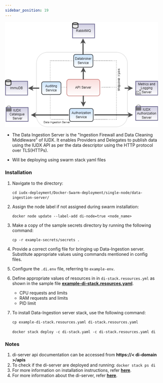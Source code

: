 ```yaml
---
sidebar_position: 19
---
```


<div class="img_background">
<div style={{textAlign: 'center'}}>

![Architecture](../../../../resources/auth/di_server_overview.png)<br/>

</div></div>

+ The Data Ingestion Server is the "Ingestion Firewall and Data Cleaning Middleware" of IUDX. It enables Providers and Delegates to publish data using the IUDX API as per the data descriptor using the HTTP protocol over TLS(HTTPs).

+ Will be deploying using swarm stack yaml files

### Installation

1. Navigate to the directory:
   
    ```
    cd iudx-deployment/Docker-Swarm-deployment/single-node/data-ingestion-server/
    ```

2. Assign the node label if not assigned during swarm installation:
   
    ```
    docker node update --label-add di-node=true <node_name>
    ```

3. Make a copy of the sample secrets directory by running the following command:
   
    ```
    cp -r example-secrets/secrets .
    ```

4. Provide a correct config file for bringing up Data-Ingestion server. Substitute appropriate values using commands mentioned in config files.

5. Configure the `.di.env` file, referring to `example-env`.

6. Define appropriate values of resources in in `di-stack.resources.yml` as shown in the sample file **[example-di-stack.resources.yaml](https://github.com/datakaveri/iudx-deployment/blob/5.0.0/Docker-Swarm-deployment/single-node/data-ingestion-server/example-di-stack.resources.yaml)**.

    - CPU requests and limits
    - RAM requests and limits
    - PID limit

   
7. To install Data-Ingestion server stack, use the following command:

    ```   
    cp example-di-stack.resources.yaml di-stack.resources.yaml

    docker stack deploy -c di-stack.yaml -c di-stack.resources.yaml di
    ```

### Notes

1. di-server api documentation can be accessed from **https://< di-domain >/apis**
2. To check if the di-server are deployed and running: `docker stack ps di`
3. For more information on installation instructions, refer **[here](https://github.com/datakaveri/iudx-deployment/tree/5.0.0/Docker-Swarm-deployment/single-node/data-ingestion-server#install)**.
4. For more information about the di-server, refer **[here](https://github.com/datakaveri/iudx-data-ingestion-server#iudx-data-ingestion-server)**.
